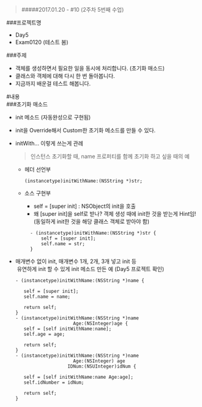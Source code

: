 > #####2017.01.20 -  #10 (2주차 5번째 수업)

###프로젝트명
- Day5  
- Exam0120 (테스트 봄)

###주제  
- 객체를 생성하면서 필요한 일을 동시에 처리합니다. (초기화 매소드)  
- 클래스와 객체에 대해 다시 한 번 돌아봅니다.  
- 지금까지 배운걸 테스트 해봅니다.

#내용  
###초기화 매소드  
- init 메소드 (자동완성으로 구현됨)  
- init을 Override해서 Custom한 초기화 메소드를 만들 수 있다.  
- initWith... 이렇게 쓰는게 관례  
	> 인스턴스 초기화할 때, name 프로퍼티를 함께 초기화 하고 싶을 때의 예  
   - 헤더 선언부  
     ```
     (instancetype)initWithName:(NSString *)str;
     ```  
     
   - 소스 구현부  
      * self = [super init] : NSObject의 init을 호출  
      * 왜 [super init]을 self로 받나? 객체 생성 때에 init한 것을 받는게 Hint임!  
      (동일하게 init한 것을 해당 클래스 객체로 받아야 함)  

      ```
        - (instancetype)initWithName:(NSString *)str {
      		self = [super init];
      		self.name = str;
        }
      ```  

- 매개변수 없이 init, 매개변수 1개, 2개, 3개 넣고 init 등  
  유연하게 init 할 수 있게 init 메소드 만든 예 (Day5 프로젝트 확인)  
    ```
    - (instancetype)initWithName:(NSString *)name {
  
       self = [super init];
       self.name = name;
 	
       return self;
    }
    - (instancetype)initWithName:(NSString *)name
 	                     Age:(NSInteger)age {
       self = [self initWithName:name];
       self.age = age;
 	    
       return self;
    }
    - (instancetype)initWithName:(NSString *)name
                         Age:(NSInteger) age
                       IDNum:(NSUInteger)idNum {
        
       self = [self initWithName:name Age:age];
       self.idNumber = idNum;
       
       return self;
   }
   ```  
  
